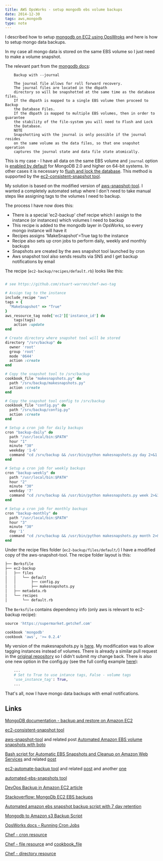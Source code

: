 ```yaml
---
title: AWS OpsWorks - setup mongodb ebs volume backups
date: 2014-12-30
tags: aws,mongodb
type: note
---
```


I described how to setup [mongodb on EC2 using OpsWroks](http://serebrov.github.io/html/2014-12-19-aws-opsworks-mongo-and-nodejs.html) and here is how to setup mongo data backups.

In my case all mongo data is stored on the same EBS volume so I just need to make a volume snapshot.
<!-- more -->
The relevant part from the [mongodb docs](http://docs.mongodb.org/ecosystem/tutorial/backup-and-restore-mongodb-on-amazon-ec2/):

```
    Backup with --journal

    The journal file allows for roll forward recovery.
    The journal files are located in the dbpath
    directory so will be snapshotted at the same time as the database files.
    If the dbpath is mapped to a single EBS volume then proceed to Backup
    the Database Files.
    If the dbpath is mapped to multiple EBS volumes, then in order to guarantee
    the stability of the file-system you will need to Flush and Lock
    the Database.
    NOTE
    Snapshotting with the journal is only possible if the journal resides
    on the same volume as the data files, so that one snapshot operation
    captures the journal state and data file state atomically.
```

This is my case - I have all data on the same EBS volume and `journal` option is [enabled by default](http://docs.mongodb.org/v2.2/reference/mongod/#cmdoption--journal) for MongoDB 2.0 and higher on 64-bit systems.
In other cases it is necessary to [flush and lock the database](http://docs.mongodb.org/ecosystem/tutorial/backup-and-restore-mongodb-on-amazon-ec2/#flush-and-lock-the-database). This method is supported by the [ec2-consistent-snapshot tool](https://github.com/alestic/ec2-consistent-snapshot).

My solution is based on the modified version of [aws-snapshot-tool](https://github.com/evannuil/aws-snapshot-tool).
I wanted a completely automated setup where I don't need to take manual steps like assigning tags to the volumes I need to backup.

The process I have now does this:
* There is a special 'ec2-backup' chef recipe which I assign to the instance (or instances) which volumes I need to backup
* This recipe is added to the mongodb layer in OpsWorks, so every mongo instance will have it
* Recipes assigns 'MakeSnapshot'=True tag to the instance
* Recipe also sets up cron jobs to perform daily, weekly and monthly backups
* Snapshots are created by the aws snapshot tool launched by cron
* Aws snapshot tool also sends results via SNS and I get backup notifications by email

The recipe (`ec2-backup/recipes/default.rb`) looks like this:

```ruby

# see https://github.com/stuart-warren/chef-aws-tag

# Assign tag to the instance
include_recipe "aws"
tags = {
  "MakeSnapshot" => "True"
}
aws_resource_tag node['ec2']['instance_id'] do
    tags(tags)
    action :update
end

# Create directory where snapshot tool will be stored
directory "/srv/backup" do
  owner 'root'
  group 'root'
  mode '0644'
  action :create
end

# Copy the snapshot tool to /srv/backup
cookbook_file "makesnapshots.py" do
  path "/srv/backup/makesnapshots.py"
  action :create
end

# Copy the snapshot tool config to /srv/backup
cookbook_file "config.py" do
  path "/srv/backup/config.py"
  action :create
end

# Setup a cron job for daily backups
cron "backup-daily" do
  path "/usr/local/bin:$PATH"
  hour "1"
  minute "30"
  weekday '1-6'
  command "cd /srv/backup && /usr/bin/python makesnapshots.py day 2>&1 |/usr/bin/logger -t \"CRON: makenapshot\""
end

# Setup a cron job for weekly backups
cron "backup-weekly" do
  path "/usr/local/bin:$PATH"
  hour "2"
  minute "30"
  weekday '7'
  command "cd /srv/backup && /usr/bin/python makesnapshots.py week 2>&1 |/usr/bin/logger -t \"CRON: makenapshot\""
end

# Setup a cron job for monthly backups
cron "backup-monthly" do
  path "/usr/local/bin:$PATH"
  hour "3"
  minute "30"
  day '1'
  command "cd /srv/backup && /usr/bin/python makesnapshots.py month 2>&1 |/usr/bin/logger -t \"CRON: makenapshot\""
end
```

Under the recipe files folder (`ec2-backup/files/default/`) I have a modified copy of the aws-snapshot-tool.
The recipe folder layout is this:

```bash
├── Berksfile
├── ec2-backup
│   ├── files
│   │   └── default
│   │       ├── config.py
│   │       ├── makesnapshots.py
│   ├── metadata.rb
│   └── recipes
│       └── default.rb
```

The `Berksfile` contains dependency info (only aws is relevant to ec2-backup recipe):

```ruby
source 'https://supermarket.getchef.com'

cookbook 'mongodb'
cookbook 'aws', '>= 0.2.4'
```

My version of the makesnapshots.py is [here](https://gist.github.com/serebrov/38f8c2d47c532243d05a).
My modification was to allow tagging instances instead of volumes.
There is already a similar pull request in the [original repository](https://github.com/evannuil/aws-snapshot-tool/pull/19) so I didn't submit my change back.
There is also one new option in the config.py (see the full config example [here](https://github.com/evannuil/aws-snapshot-tool/blob/559c1f6cf77b87c66c07b177451e76dcccc385fa/config.sample)):

```python
    ...
    # Set to True to use intance tags, False - volume tags
    'use_instance_tag': True,
    ...
```

That's all, now I have mongo data backups with email notifications.

Links
--------
[MongoDB documentation - backup and restore on Amazon EC2](http://docs.mongodb.org/ecosystem/tutorial/backup-and-restore-mongodb-on-amazon-ec2/)

[ec2-consistent-snapshot tool](https://github.com/alestic/ec2-consistent-snapshot)

[aws-snapshot-tool](https://github.com/evannuil/aws-snapshot-tool) and related post [Automated Amazon EBS volume snapshots with boto](http://www.coresoftwaregroup.com/blog/automated-amazon-ebs-volume-snapshots-with-boto)

[Bash script for Automatic EBS Snapshots and Cleanup on Amazon Web Services](https://github.com/CaseyLabs/aws-ec2-ebs-automatic-snapshot-bash) and related [post](https://www.caseylabs.com/automated-ebs-volume-snapshot-script-for-linux-bash/)

[ec2-automate-backup tool](https://github.com/colinbjohnson/aws-missing-tools/tree/master/ec2-automate-backup) and related [post](http://www.cloudar.be/awsblog/automating-snapshotsbackups-of-ec2-ebs-volumes/) and another [one]( http://www.nerdpolytechnic.org/?p=89)

[automated-ebs-snapshots tool](https://github.com/skymill/automated-ebs-snapshots)

[DevOps Backup in Amazon EC2 article](https://medium.com/aws-activate-startup-blog/devops-backup-in-amazon-ec2-190c6fcce41b)

[Stackoverflow: MongoDb EC2 EBS backups](http://stackoverflow.com/questions/18319942/mongodb-ec2-ebs-backups)

[Automated amazon ebs snapshot backup script with 7 day retention](http://www.stardothosting.com/blog/2012/05/automated-amazon-ebs-snapshot-backup-script-with-7-day-retention/)

[Mongodb to Amazon s3 Backup Script](https://github.com/RGBboy/mongodb-s3-backup)

[OpsWorks docs - Running Cron Jobs](http://docs.aws.amazon.com/opsworks/latest/userguide/workingcookbook-extend-cron.html)

[Chef - cron resource](https://docs.chef.io/resource_cron.html)

[Chef - file resource](https://docs.chef.io/resource_file.html) and [cookbook_file](https://docs.chef.io/chef/resources.html#cookbook-file)

[Chef - directory resource](https://docs.chef.io/resource_directory.html)
